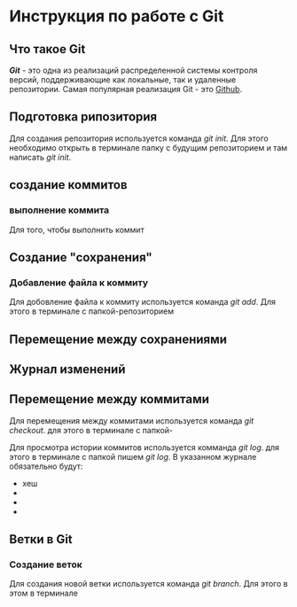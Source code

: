 # Инструкция по работе с Git

## Что такое Git
***Git***  - это одна из реализаций распределенной системы контроля версий, поддерживающие как локальные, так и удаленные репозитории. Самая популярная реализация Git - это [Github](https://github.com).

## Подготовка рипозитория
Для создания репозитория используется команда *git init*. Для этого необходимо открыть в терминале папку с будущим репозиторием и там написать *git init*.

## создание коммитов

### выполнение коммита
Для того, чтобы выполнить коммит

## Создание "сохранения"

### Добавление файла к коммиту
Для добовление файла к коммиту используется команда *git add*. Для этого в терминале с папкой-репозиторием

## Перемещение между сохранениями 

## Журнал изменений

## Перемещение между коммитами 
Для перемещения между коммитами используется команда *git checkout*. для этого в терминале с папкой-

Для просмотра истории коммитов используется комманда *git log*. для этого в терминале с папкой пишем *git log*. В указанном журнале обязательно будут:
* хеш
* 
* 
* 


## Ветки в Git

### Создание веток
Для создания новой ветки используется команда *git branch*. Для этого в этом в терминале

##

##
